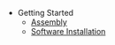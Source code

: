* Getting Started
    - [Assembly](assembly.md "Assembly | Little Red Rover")
    - [Software Installation](software_installation.md "Quickstart | Little Red Rover")
